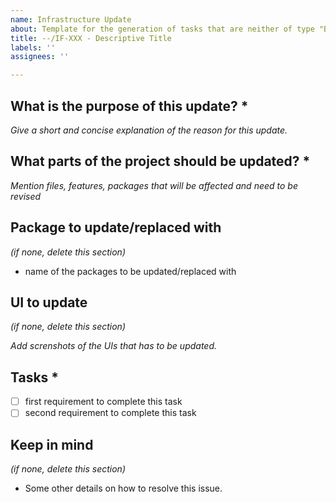 ```yaml
---
name: Infrastructure Update
about: Template for the generation of tasks that are neither of type "Bug Report" nor of type "New Feature".
title: --/IF-XXX - Descriptive Title
labels: ''
assignees: ''

---
```


## What is the purpose of this update? *

*Give a short and concise explanation of the reason for this update.*

## What parts of the project should be updated? *

*Mention files, features, packages that will be affected and need to be revised*

## Package to update/replaced with 

*(if none, delete this section)*
- name of the packages to be updated/replaced with

## UI to update

*(if none, delete this section)*

*Add screnshots of the UIs that has to be updated.*

## Tasks *

- [ ] first requirement to complete this task
- [ ] second requirement to complete this task

## Keep in mind 

*(if none, delete this section)*
- Some other details on how to resolve this issue.